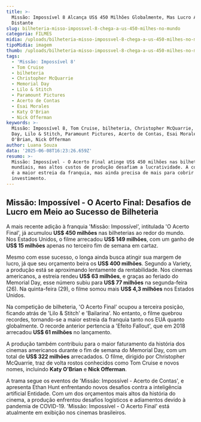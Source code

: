 ```yaml
---
title: >-
  Missão: Impossível 8 Alcança US$ 450 Milhões Globalmente, Mas Lucro Ainda Está
  Distante
slug: bilheteria-misso-impossvel-8-chega-a-us-450-milhes-no-mundo
categoria: FILMES
midia: /uploads/bilheteria-misso-impossvel-8-chega-a-us-450-milhes-no-mundo-thumb.jpg
tipoMidia: imagem
thumb: /uploads/bilheteria-misso-impossvel-8-chega-a-us-450-milhes-no-mundo-thumb.jpg
tags:
  - 'Missão: Impossível 8'
  - Tom Cruise
  - bilheteria
  - Christopher McQuarrie
  - Memorial Day
  - Lilo & Stitch
  - Paramount Pictures
  - Acerto de Contas
  - Esai Morales
  - Katy O'Brian
  - Nick Offerman
keywords: >-
  Missão: Impossível 8, Tom Cruise, bilheteria, Christopher McQuarrie, Memorial
  Day, Lilo & Stitch, Paramount Pictures, Acerto de Contas, Esai Morales, Katy
  O'Brian, Nick Offerman
author: Luana Souza
data: '2025-06-08T16:23:26.659Z'
resumo: >-
  Missão: Impossível - O Acerto Final atinge US$ 450 milhões nas bilheterias
  mundiais, mas altos custos de produção desafiam a lucratividade. A continuação
  é a maior estreia da franquia, mas ainda precisa de mais para cobrir seu
  investimento.
---
```


## Missão: Impossível - O Acerto Final: Desafios de Lucro em Meio ao Sucesso de Bilheteria

A mais recente adição à franquia 'Missão: Impossível', intitulada 'O Acerto Final', já acumulou **US$ 450 milhões** nas bilheterias ao redor do mundo. Nos Estados Unidos, o filme arrecadou **US$ 149 milhões**, com um ganho de **US$ 15 milhões** apenas no terceiro fim de semana em cartaz.

Mesmo com esse sucesso, o longa ainda busca atingir sua margem de lucro, já que seu orçamento beira os **US$ 400 milhões**. Segundo a Variety, a produção está se aproximando lentamente da rentabilidade. Nos cinemas americanos, a estreia rendeu **US$ 63 milhões**, e graças ao feriado do Memorial Day, esse número subiu para **US$ 77 milhões** na segunda-feira (26). Na quinta-feira (29), o filme somou mais **US$ 4,3 milhões** nos Estados Unidos.

Na competição de bilheteria, 'O Acerto Final' ocupou a terceira posição, ficando atrás de 'Lilo & Stitch' e 'Bailarina'. No entanto, o filme quebrou recordes, tornando-se a maior estreia da franquia tanto nos EUA quanto globalmente. O recorde anterior pertencia a 'Efeito Fallout', que em 2018 arrecadou **US$ 61 milhões** no lançamento.

A produção também contribuiu para o maior faturamento da história dos cinemas americanos durante o fim de semana do Memorial Day, com um total de **US$ 322 milhões** arrecadados. O filme, dirigido por Christopher McQuarrie, traz de volta rostos conhecidos como Tom Cruise e novos nomes, incluindo **Katy O'Brian** e **Nick Offerman**.

A trama segue os eventos de 'Missão: Impossível - Acerto de Contas', e apresenta Ethan Hunt enfrentando novos desafios contra a inteligência artificial Entidade. Com um dos orçamentos mais altos da história do cinema, a produção enfrentou desafios logísticos e adiamentos devido à pandemia de COVID-19. 'Missão: Impossível - O Acerto Final' está atualmente em exibição nos cinemas brasileiros.

